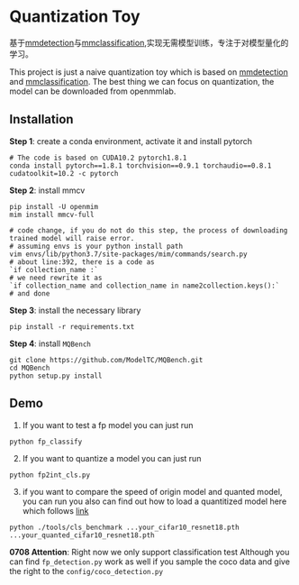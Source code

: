 # Quantization Toy

基于[mmdetection](https://github.com/open-mmlab/mmdetection)与[mmclassification](https://github.com/open-mmlab/mmclassification),实现无需模型训练，专注于对模型量化的学习。

This project is just a naive quantization toy which is based on [mmdetection](https://github.com/open-mmlab/mmdetection) and [mmclassification](https://github.com/open-mmlab/mmclassification). The best thing we can focus on quantization, the model can be downloaded from openmmlab.


## Installation
**Step 1**: create a conda environment, activate it and install pytorch
```
# The code is based on CUDA10.2 pytorch1.8.1
conda install pytorch==1.8.1 torchvision==0.9.1 torchaudio==0.8.1 cudatoolkit=10.2 -c pytorch
```

**Step 2**: install mmcv
```
pip install -U openmim
mim install mmcv-full

# code change, if you do not do this step, the process of downloading trained model will raise error.
# assuming envs is your python install path
vim envs/lib/python3.7/site-packages/mim/commands/search.py
# about line:392, there is a code as
`if collection_name :`
# we need rewrite it as
`if collection_name and collection_name in name2collection.keys():`
# and done
```

**Step 3**: install the necessary library
```
pip install -r requirements.txt
```

**Step 4**: install `MQBench`
```
git clone https://github.com/ModelTC/MQBench.git
cd MQBench
python setup.py install
```

## Demo

1. If you want to test a fp model you can just run
```
python fp_classify
```

2. If you want to quantize a model you can just run
```
python fp2int_cls.py
```

3. if you want to compare the speed of origin model and quanted model, you can run
you also can find out how to load a quantitized model here which follows [link](https://discuss.pytorch.org/t/how-to-load-quantized-model-for-inference/140283)
```
python ./tools/cls_benchmark ...your_cifar10_resnet18.pth ...your_quanted_cifar10_resnet18.pth
```
**0708 Attention**: Right now we only support classification test Although you can find `fp_detection.py` work as well if you sample the coco data and give the right to the `config/coco_detection.py`


